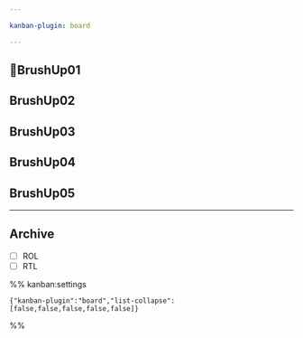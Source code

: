 ```yaml
---

kanban-plugin: board

---
```


## BrushUp01



## BrushUp02



## BrushUp03



## BrushUp04



## BrushUp05



***

## Archive

- [ ] ROL
- [ ] RTL

%% kanban:settings
```
{"kanban-plugin":"board","list-collapse":[false,false,false,false,false]}
```
%%